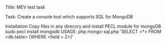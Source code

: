 Title: MEV test task

Task: Create a console tool which supports SQL for MongoDB

Installation
Copy files in any direcory and
 install PECL module for mongoDB
 sudo pecl install mongodb
 USAGE: php mongo-sql.php 'SELECT <*> FROM <db.table> [WHERE <field = 2>]'
 